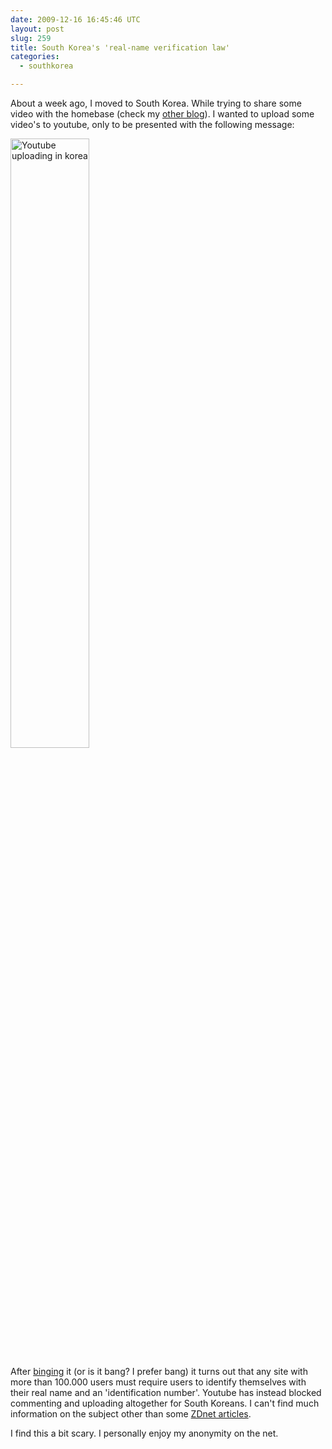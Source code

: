 ```yaml
---
date: 2009-12-16 16:45:46 UTC
layout: post
slug: 259
title: South Korea's 'real-name verification law'
categories:
  - southkorea

---
```

<p>About a week ago, I moved to South Korea. While trying to share some video with the homebase (check my <a href="http://roxevrt.wordpress.com">other blog</a>). I wanted to upload some video's to youtube, only to be presented with the following message:</p>

<p><a href="http://www.rooftopsolutions.nl/resources/images/posts/youtubekorea.jpg" title="Enhance!"><img src="http://www.rooftopsolutions.nl/resources/images/posts/youtubekorea.jpg" alt="Youtube uploading in korea"  style="width: 50%"/></a></p>

<p>After <a href="http://www.bing.com/">binging</a> it (or is it bang? I prefer bang) it turns out that any site with more than 100.000 users must require users to identify themselves with their real name and an 'identification number'. Youtube has instead blocked commenting and uploading altogether for South Koreans. I can't find much information on the subject other than some <a href="http://government.zdnet.com/?p=4588">ZDnet articles</a>.</p>

<p>I find this a bit scary. I personally enjoy my anonymity on the net.</p>